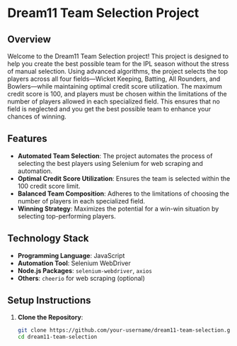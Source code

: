 # Dream11 Team Selection Project

## Overview

Welcome to the Dream11 Team Selection project! This project is designed to help you create the best possible team for the IPL season without the stress of manual selection. Using advanced algorithms, the project selects the top players across all four fields—Wicket Keeping, Batting, All Rounders, and Bowlers—while maintaining optimal credit score utilization. The maximum credit score is 100, and players must be chosen within the limitations of the number of players allowed in each specialized field. This ensures that no field is neglected and you get the best possible team to enhance your chances of winning.

## Features

- **Automated Team Selection**: The project automates the process of selecting the best players using Selenium for web scraping and automation.
- **Optimal Credit Score Utilization**: Ensures the team is selected within the 100 credit score limit.
- **Balanced Team Composition**: Adheres to the limitations of choosing the number of players in each specialized field.
- **Winning Strategy**: Maximizes the potential for a win-win situation by selecting top-performing players.

## Technology Stack

- **Programming Language**: JavaScript
- **Automation Tool**: Selenium WebDriver
- **Node.js Packages**: `selenium-webdriver`, `axios`
- **Others**: `cheerio` for web scraping (optional)

## Setup Instructions

1. **Clone the Repository**:
   ```bash
   git clone https://github.com/your-username/dream11-team-selection.git
   cd dream11-team-selection
